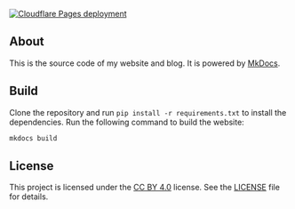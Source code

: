 [![Cloudflare Pages deployment](https://github.com/j-eo/website/actions/workflows/pages/pages-build-deployment/badge.svg)](https://github.com/j-eo/website/actions/workflows/pages/pages-build-deployment)

## About

This is the source code of my website and blog. It is powered by [MkDocs](https://www.mkdocs.org/).

## Build

Clone the repository and run `pip install -r requirements.txt` to install the dependencies. Run the following command to build the website:

```bash
mkdocs build
```

## License

This project is licensed under the [CC BY 4.0](http://creativecommons.org/licenses/by/4.0/) license. See the [LICENSE](LICENSE.md) file for details.
